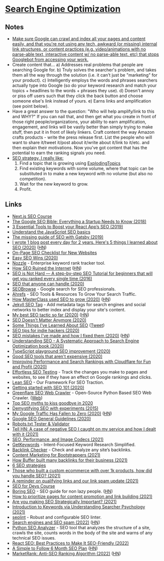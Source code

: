 # [Search Engine Optimization](http://en.wikipedia.org/wiki/Search_engine_optimization)

## Notes

- [Make sure Google can crawl and index all your pages and content easily, and that you're not using any tech, awkward (or missing) internal link structures, or content practices (e.g. video/animations with no parse-able text, interactive content w/ no parse-able text, etc) that stops Googlebot from accessing your work.](https://www.indiehackers.com/forum/what-is-the-80-20-for-seo-easy-wins-for-a-new-bootstrapped-startup-8f71a484d1)
- Create content that...
  a) Addresses real problems that people are searching Google for.
  b) Truly solves the searcher's problem, and takes them all the way through the solution (i.e. it can't just be "marketing" for your product).
  c) Intelligently employs the words and phrases searchers actually type into Google (so do your keyword research and match your topics + headlines to the words + phrases they use).
  d) Doesn't annoy or piss off users such that they click the back button and choose someone else's link instead of yours.
  e) Earns links and amplification (see point below).
- Have a great answer to the question: "Who will help amplify/link to this and WHY?" If you can nail that, and then get what you create in front of those right people/organizations, your ability to earn amplification, engagement, and links will be vastly better than simply trying to make stuff, then put it in front of likely linkers. Craft content the way Amazon crafts products - write the press release first. List the people who will want to share it/tweet it/post about it/write about it/link to it/etc. and then explain their motivations. Now you've got content that has the potential to earn the ranking signals you need.
- [SEO strategy, I really like:](https://mobile.twitter.com/clokehead/status/1257597795432873986)
  1. Find a topic that is growing using [ExplodingTopics](https://explodingtopics.com/)
  2. Find existing keywords with some volume, where that topic can be substituted in to make a new keyword with no volume (but also no competition).
  3. Wait for the new keyword to grow.
  4. Profit.

## Links

- [Next.js SEO Course](https://nextjs.org/learn/seo/introduction-to-seo)
- [The Google SEO Bible: Everything a Startup Needs to Know (2018)](https://salon.thefamily.co/the-google-seo-bible-everything-a-startup-needs-to-know-a60dbac2d060)
- [3 Essential Tools to Boost your React App’s SEO (2019)](https://medium.com/@prestonwallace/3-ways-improve-react-seo-without-isomorphic-app-a6354595e400)
- [Understand the JavaScript SEO basics](https://developers.google.com/search/docs/guides/javascript-seo-basics)
- [The missing guide of SEO with Gatsby (2019)](https://gregberge.com/blog/gatsby-seo)
- [I wrote 1 blog post every day for 2 years. Here's 5 things I learned about SEO (2020)](https://flaviocopes.com/blog-seo/) ([HN](https://news.ycombinator.com/item?id=22179383))
- [On-Page SEO Checklist for New Websites](https://talk.hyvor.com/blog/on-page-seo-checklist/)
- [Easy SEO Wins (2020)](https://kylemcd.com/posts/easy-seo-wins/)
- [Nozzle](https://nozzle.io/) - Enterprise keyword rank tracker tool.
- [How SEO Ruined the Internet](https://www.superhighway98.com/seo) ([HN](https://news.ycombinator.com/item?id=22792054))
- [SEO is Not Hard — A step-by-step SEO Tutorial for beginners that will get you ranked every single time (2016)](https://medium.com/startup-grind/seo-is-not-hard-a-step-by-step-seo-tutorial-for-beginners-that-will-get-you-ranked-every-single-1b903b3ab6bb)
- [SEO that anyone can handle (2020)](https://www.reddit.com/r/startups/comments/gk5pyd/seo_that_anyone_can_handle/)
- [SEOBrowse](https://seobrowse.com/) - Google search for SEO professionals.
- [Ahrefs](https://ahrefs.com/) - SEO Tools & Resources To Grow Your Search Traffic.
- [How MasterClass used SEO to grow (2020)](https://twitter.com/TheCoolestCool/status/1265382628724740098) ([HN](https://news.ycombinator.com/item?id=23315969))
- [Jekyll SEO Tag](https://github.com/jekyll/jekyll-seo-tag) - Add metadata tags for search engines and social networks to better index and display your site's content.
- [My best SEO tactic so far (2020)](https://questinglog.com/my-best-seo-tactic-so-far/) ([HN](https://news.ycombinator.com/item?id=24163658))
- [SEO Doesn't Matter Anymore (2020)](https://hawaiigentech.com/post/no-more-seo/)
- [Some Things I’ve Learned About SEO](https://patwalls.com/some-things-i-ve-learned-about-seo) ([Tweet](https://twitter.com/thepatwalls/status/1306614893630681088))
- [SEO tips for indie hackers (2020)](https://twitter.com/jdnoc/status/1308741583140007936)
- [SEO mistakes I've made and how I fixed them (2020)](https://blog.maximeheckel.com/posts/seo-mistakes-i-have-made-and-how-i-fixed-them) ([HN](https://news.ycombinator.com/item?id=24766682))
- [Understanding SEO - A Systematic Approach to Search Engine Optimization book (2020)](https://gumroad.com/l/understanding-seo/hacker-news)
- [TypeScript playground SEO improvement (2020)](https://github.com/microsoft/TypeScript-Website/issues/130#issuecomment-712364792)
- [Good SEO tools that aren't expensive (2020)](https://twitter.com/MicahIverson/status/1323148330910707712)
- [Improving Performance and Search Rankings with Cloudflare for Fun and Profit (2020)](https://blog.cloudflare.com/improving-performance-and-search-rankings-with-cloudflare-for-fun-and-profit/)
- [Effortless SEO Testing](https://seotesting.com/) - Track the changes you make to pages and websites, to see if they have an effect on Google rankings and clicks.
- [Lean SEO](https://www.starterstory.com/lean-seo) - Our Framework For SEO Traction.
- [Getting started with SEO 101 (2020)](https://twitter.com/jdnoc/status/1336699825325268993)
- [Greenflare SEO Web Crawler](https://github.com/beb7/gflare-tk) - Open-Source Python Based SEO Web Crawler. ([Web](https://greenflare.io/))
- [Top SEO myths to kiss goodbye in 2020](https://tabtimize.com/top-10-seo-myths-to-kiss-goodbye-in-2020/)
- [Demystifying SEO with experiments (2015)](https://medium.com/pinterest-engineering/demystifying-seo-with-experiments-a183b325cf4c)
- [My Google Traffic Has Fallen to Zero (2020)](https://www.goodcheapandfast.com/2020) ([HN](https://news.ycombinator.com/item?id=25640217))
- [Google SEO General Guidelines (2020)](https://static.googleusercontent.com/media/guidelines.raterhub.com/en//searchqualityevaluatorguidelines.pdf)
- [Robots.txt Tester & Validator](https://www.websiteplanet.com/webtools/robots-txt/)
- [Tell HN: A case of negative SEO I caught on my service and how I dealt with it (2021)](https://news.ycombinator.com/item?id=26105890)
- [SEO, Performance, and Image Codecs (2021)](https://www.getrevue.co/profile/DuncanMackenzie/issues/seo-performance-and-image-codecs-343846)
- [GetKeywords](https://www.getkeywords.io/) - Intent-Focused Keyword Research Simplified.
- [Backlink Checker](https://www.link-assistant.com/seo-spyglass/free-backlink-checker-tool.html) - Check and analyze any site’s backlinks.
- [Content Marketing for Bootstrappers (2021)](https://jameschambers.co.uk/saas-content-marketing)
- [How Buffer built many backlinks for their business (2021)](https://twitter.com/thatcontentguru/status/1396954662927020037)
- [6 SEO strategies](https://twitter.com/searchbrat/status/1391043242901262343)
- [Those who built a custom ecommerce with over 1k products, how did you handle SEO? (2021)](https://www.reddit.com/r/nextjs/comments/o77mm3/question_for_those_who_built_a_custom_ecommerce/)
- [A reminder on qualifying links and our link spam update (2021)](https://developers.google.com/search/blog/2021/07/link-tagging-and-link-spam-update)
- [SEO for Devs Course](https://seofordevs.com/)
- [Boring SEO](https://boringseo.org/) - SEO guide for non lazy people. ([HN](https://news.ycombinator.com/item?id=28706570))
- [How to prioritize pages for content promotion and link building (2021)](https://twitter.com/AlanGGorilla/status/1447955252481724417)
- [Are you making SEO Strategically Important? (2021)](https://seomba.substack.com/p/are-you-making-seo-strategically)
- [Introduction to Keywords via Understanding Searcher Psychology (2021)](https://daedtech.com/introduction-to-keywords-via-understanding-searcher-psychology/)
- [seolint](https://github.com/lukeed/seolint) - Robust and configurable SEO linter.
- [Search engines and SEO spam (2022)](https://twitter.com/paulg/status/1477760548787920901) ([HN](https://news.ycombinator.com/item?id=29782186))
- [Python SEO Analyzer](https://github.com/sethblack/python-seo-analyzer) - SEO tool that analyzes the structure of a site, crawls the site, counts words in the body of the site and warns of any technical SEO issues.
- [React SEO: Best Practices to Make It SEO-Friendly (2022)](https://ahrefs.com/blog/react-seo/)
- [A Simple to Follow 6 Month SEO Plan](https://rankmakers.net/newsletter/6-month-seo-plan-issue-019/) ([HN](https://news.ycombinator.com/item?id=30647213))
- [MarketRank: Anti-SEO Ranking Algorithm (2022)](https://dkb.io/post/market-rank) ([HN](https://news.ycombinator.com/item?id=30642387))